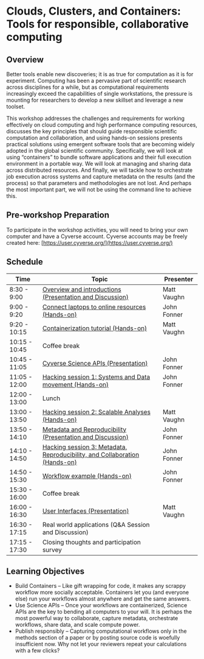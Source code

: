 # Clouds, Clusters, and Containers: Tools for responsible, collaborative computing

## Overview

Better tools enable new discoveries; it is as true for computation as it is for experiment. Computing has been a pervasive part of scientific research across disciplines for a while, but as computational requirements increasingly exceed the capabilities of single workstations, the pressure is mounting for researchers to develop a new skillset and leverage a new toolset.

This workshop addresses the challenges and requirements for working effectively on cloud computing and high performance computing resources, discusses the key principles that should guide responsible scientific computation and collaboration, and using hands-on sessions presents practical solutions using emergent software tools that are becoming widely adopted in the global scientific community. Specifically, we will look at using “containers” to bundle software applications and their full execution environment in a portable way. We will look at managing and sharing data across distributed resources. And finally, we will tackle how to orchestrate job execution across systems and capture metadata on the results (and the process) so that parameters and methodologies are not lost. And perhaps the most important part, we will not be using the command line to achieve this.

## Pre-workshop Preparation

To participate in the workshop activities, you will need to bring your own computer and have a Cyverse account.  Cyverse accounts may be freely created here: [https://user.cyverse.org/](https://user.cyverse.org/)

## Schedule

|Time           | Topic                                                                                    | Presenter |
|---------------|------------------------------------------------------------------------------------------|-----------|
|  8:30 -  9:00 | [Overview and introductions (Presentation and Discussion)](https://docs.google.com/presentation/d/1RioNnjvL2qyRPQHSQ2-MG04m_LwNzf9gGqHwsSpCguM/edit?usp=sharing)      | Matt Vaughn |
|  9:00 -  9:20 | [Connect laptops to online resources (Hands-on)](connect.md)                             | John Fonner |
|  9:20 - 10:15 | [Containerization tutorial (Hands-on)](docker.md)                                        | Matt Vaughn |
| 10:15 - 10:45 | Coffee break                                                                             |
| 10:45 - 11:05 | [Cyverse Science APIs (Presentation)](Science_APIs.pptx)                                 | John Fonner |
| 11:05 - 12:00 | [Hacking session 1: Systems and Data movement (Hands-on)](systems.md)                    | John Fonner |
| 12:00 - 13:00 | Lunch                                                                                    | 
| 13:00 - 13:50 | [Hacking session 2: Scalable Analyses (Hands-on)](apps.md)                               | Matt Vaughn |
| 13:50 - 14:10 | [Metadata and Reproducibility (Presentation and Discussion)](reproducibility.pptx)       | John Fonner |
| 14:10 - 14:50 | [Hacking session 3: Metadata, Reproducibility, and Collaboration (Hands-on)](sharing.md) | John Fonner |
| 14:50 - 15:30 | [Workflow example (Hands-on)](workflow.md)                                               | John Fonner |
| 15:30 - 16:00 | Coffee break                                                                             |
| 16:00 - 16:30 | [User Interfaces (Presentation)](interfaces.md)                                          | Matt Vaughn |
| 16:30 - 17:15 | Real world applications (Q&A Session and Discussion)                                     |
| 17:15 - 17:30 | Closing thoughts and participation survey                                                | 

## Learning Objectives

* Build Containers – Like gift wrapping for code, it makes any scrappy workflow more socially acceptable.  Containers let you (and everyone else) run your workflows almost anywhere and get the same answers.
* Use Science APIs – Once your workflows are containerized, Science APIs are the key to bending all computers to your will.  It is perhaps the most powerful way to collaborate, capture metadata, orchestrate workflows, share data, and scale compute power.
* Publish responsibly – Capturing computational workflows only in the methods section of a paper or by posting source code is woefully insufficient now.  Why not let your reviewers repeat your calculations with a few clicks?
